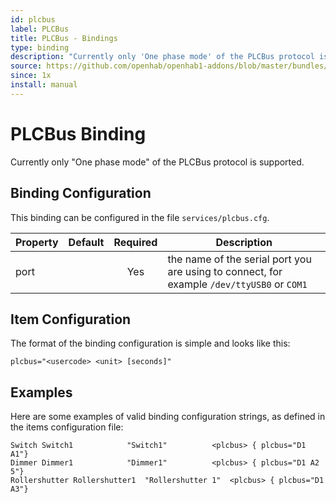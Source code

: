 ```yaml
---
id: plcbus
label: PLCBus
title: PLCBus - Bindings
type: binding
description: "Currently only 'One phase mode' of the PLCBus protocol is supported."
source: https://github.com/openhab/openhab1-addons/blob/master/bundles/binding/org.openhab.binding.plcbus/README.md
since: 1x
install: manual
---
```


<!-- Attention authors: Do not edit directly. Please add your changes to the appropriate source repository -->

<!-- {% include base.html %} -->

# PLCBus Binding

Currently only "One phase mode" of the PLCBus protocol is supported.

## Binding Configuration

This binding can be configured in the file `services/plcbus.cfg`.

| Property | Default | Required | Description |
|----------|---------|:--------:|-------------|
| port     |         |   Yes    | the name of the serial port you are using to connect, for example `/dev/ttyUSB0` or `COM1` |

## Item Configuration

The format of the binding configuration is simple and looks like this:

```
plcbus="<usercode> <unit> [seconds]"
```

## Examples

Here are some examples of valid binding configuration strings, as defined in the items configuration file:

```
Switch Switch1	          "Switch1"          <plcbus> { plcbus="D1 A1"}
Dimmer Dimmer1	          "Dimmer1"          <plcbus> { plcbus="D1 A2 5"}
Rollershutter Rollershutter1  "Rollershutter 1"  <plcbus> { plcbus="D1 A3"}
```
